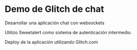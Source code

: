 # Demo de Glitch de chat

Desarrollar una aplicación chat con websockets

Utilizo Sweetalert como sistema de autenticación intermedio.

Deploy de la aplicación utilizando Glitch.com